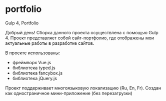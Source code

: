 # portfolio
Gulp 4, Portfolio


Добрый день!
Сборка данного проекта осуществлена с помощью Gulp 4. 
Проект представляет собой сайт-портфолио, где отображены мои актуальные работы в разработке сайтов.

В проекте использованы:
- фреймворк Vue.js
- библиотека typed.js
- библиотека fancybox.js
- библиотека jQuery.js

Проект поддерживает многоязыковую локализацию (Ru, En, Fr). 
Создан как одностраничное мини-приложение (без перезагрузки)
